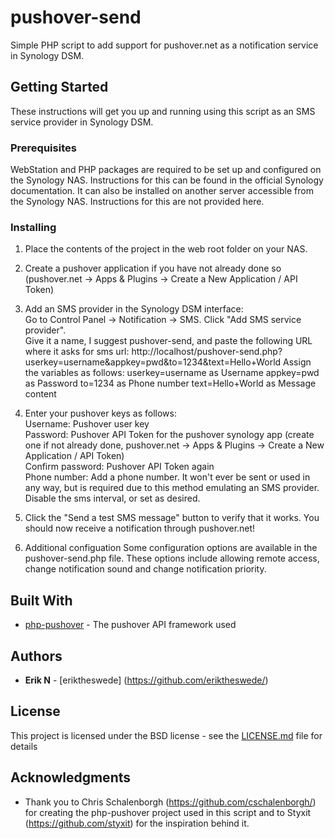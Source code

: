 # pushover-send

Simple PHP script to add support for pushover.net as a notification service in Synology DSM.

## Getting Started

These instructions will get you up and running using this script as an SMS service provider in Synology DSM.

### Prerequisites

WebStation and PHP packages are required to be set up and configured on the Synology NAS. Instructions for this can be found in the official Synology documentation. It can also be installed on another server accessible from the Synology NAS. Instructions for this are not provided here.


### Installing

1. Place the contents of the project in the web root folder on your NAS.

2. Create a pushover application if you have not already done so (pushover.net -> Apps & Plugins -> Create a New Application / API Token)

3. Add an SMS provider in the Synology DSM interface:  
Go to Control Panel -> Notification -> SMS. Click "Add SMS service provider".  
Give it a name, I suggest pushover-send, and paste the following URL where it asks for sms url:
http://localhost/pushover-send.php?userkey=username&appkey=pwd&to=1234&text=Hello+World
Assign the variables as follows:
userkey=username as Username
appkey=pwd as Password
to=1234 as Phone number
text=Hello+World as Message content

4. Enter your pushover keys as follows:  
Username: Pushover user key  
Password: Pushover API Token for the pushover synology app (create one if not already done, pushover.net -> Apps & Plugins -> Create a New Application / API Token)  
Confirm password: Pushover API Token again  
Phone number: Add a phone number. It won't ever be sent or used in any way, but is required due to this method emulating an SMS provider.  
Disable the sms interval, or set as desired.

5. Click the "Send a test SMS message" button to verify that it works. You should now receive a notification through pushover.net!

6. Additional configuation
Some configuration options are available in the pushover-send.php file. These options include allowing remote access, change notification sound and change notification priority. 


## Built With

* [php-pushover](https://github.com/cschalenborgh/php-pushover) - The pushover API framework used


## Authors

* **Erik N** - [eriktheswede] (https://github.com/eriktheswede/)

## License

This project is licensed under the BSD license - see the [LICENSE.md](LICENSE.md) file for details

## Acknowledgments

* Thank you to Chris Schalenborgh (https://github.com/cschalenborgh/) for creating the php-pushover project used in this script and to Styxit (https://github.com/styxit) for the inspiration behind it.
